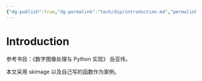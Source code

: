 ```yaml
---
{"dg-publish":true,"dg-permalink":"tech/dip/introduction.md","permalink":"/tech/dip/introduction.md/"}
---
```



# Introduction

参考书目：《数字图像处理与 Python 实现》 岳亚伟。

本文采用 skimage 以及自己写的函数作为案例。